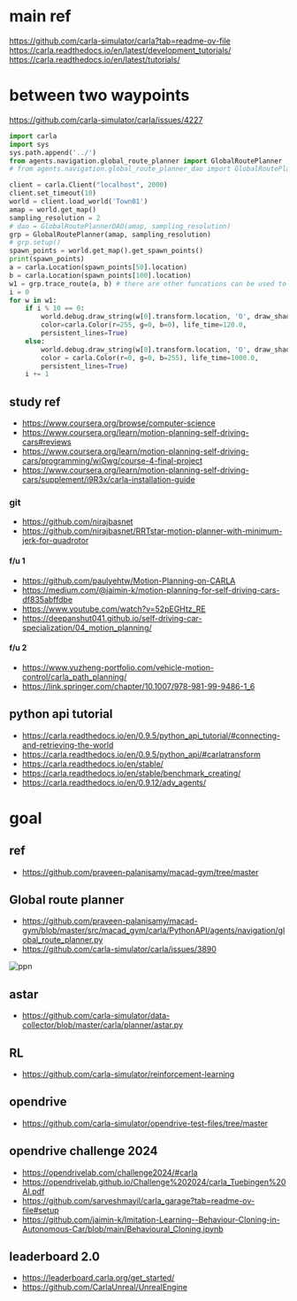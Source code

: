 
# main ref

https://github.com/carla-simulator/carla?tab=readme-ov-file
https://carla.readthedocs.io/en/latest/development_tutorials/
https://carla.readthedocs.io/en/latest/tutorials/
# between two waypoints

https://github.com/carla-simulator/carla/issues/4227


```python
import carla
import sys
sys.path.append('../')
from agents.navigation.global_route_planner import GlobalRoutePlanner
# from agents.navigation.global_route_planner_dao import GlobalRoutePlannerDAO

client = carla.Client("localhost", 2000)
client.set_timeout(10)
world = client.load_world('Town01')
amap = world.get_map()
sampling_resolution = 2
# dao = GlobalRoutePlannerDAO(amap, sampling_resolution)
grp = GlobalRoutePlanner(amap, sampling_resolution)
# grp.setup()
spawn_points = world.get_map().get_spawn_points()
print(spawn_points)
a = carla.Location(spawn_points[50].location)
b = carla.Location(spawn_points[100].location)
w1 = grp.trace_route(a, b) # there are other funcations can be used to generate a route in GlobalRoutePlanner.
i = 0
for w in w1:
    if i % 10 == 0:
        world.debug.draw_string(w[0].transform.location, 'O', draw_shadow=False,
        color=carla.Color(r=255, g=0, b=0), life_time=120.0,
        persistent_lines=True)
    else:
        world.debug.draw_string(w[0].transform.location, 'O', draw_shadow=False,
        color = carla.Color(r=0, g=0, b=255), life_time=1000.0,
        persistent_lines=True)
    i += 1

```




## study ref

* https://www.coursera.org/browse/computer-science
* https://www.coursera.org/learn/motion-planning-self-driving-cars#reviews
* https://www.coursera.org/learn/motion-planning-self-driving-cars/programming/wiGwg/course-4-final-project
* https://www.coursera.org/learn/motion-planning-self-driving-cars/supplement/i9R3x/carla-installation-guide

### git

* https://github.com/nirajbasnet
* https://github.com/nirajbasnet/RRTstar-motion-planner-with-minimum-jerk-for-quadrotor

#### f/u 1

* https://github.com/paulyehtw/Motion-Planning-on-CARLA
* https://medium.com/@jaimin-k/motion-planning-for-self-driving-cars-df835abffdbe
* https://www.youtube.com/watch?v=52pEGHtz_RE
* https://deepanshut041.github.io/self-driving-car-specialization/04_motion_planning/

#### f/u 2

* https://www.yuzheng-portfolio.com/vehicle-motion-control/carla_path_planning/
* https://link.springer.com/chapter/10.1007/978-981-99-9486-1_6

## python api tutorial

* https://carla.readthedocs.io/en/0.9.5/python_api_tutorial/#connecting-and-retrieving-the-world
* https://carla.readthedocs.io/en/0.9.5/python_api/#carlatransform
* https://carla.readthedocs.io/en/stable/
* https://carla.readthedocs.io/en/stable/benchmark_creating/
* https://carla.readthedocs.io/en/0.9.12/adv_agents/





# goal

## ref

* https://github.com/praveen-palanisamy/macad-gym/tree/master

## Global route planner
* https://github.com/praveen-palanisamy/macad-gym/blob/master/src/macad_gym/carla/PythonAPI/agents/navigation/global_route_planner.py
* https://github.com/carla-simulator/carla/issues/3890

![ppn](https://user-images.githubusercontent.com/59521421/108468085-2c27ea00-72c1-11eb-9c5c-91e944c9d13f.PNG)

## astar

* https://github.com/carla-simulator/data-collector/blob/master/carla/planner/astar.py

## RL

* https://github.com/carla-simulator/reinforcement-learning

## opendrive

* https://github.com/carla-simulator/opendrive-test-files/tree/master

## opendrive challenge 2024

* https://opendrivelab.com/challenge2024/#carla
* https://opendrivelab.github.io/Challenge%202024/carla_Tuebingen%20AI.pdf
* https://github.com/sarveshmayil/carla_garage?tab=readme-ov-file#setup
* https://github.com/jaimin-k/Imitation-Learning--Behaviour-Cloning-in-Autonomous-Car/blob/main/Behavioural_Cloning.ipynb

## leaderboard 2.0

* https://leaderboard.carla.org/get_started/
* https://github.com/CarlaUnreal/UnrealEngine